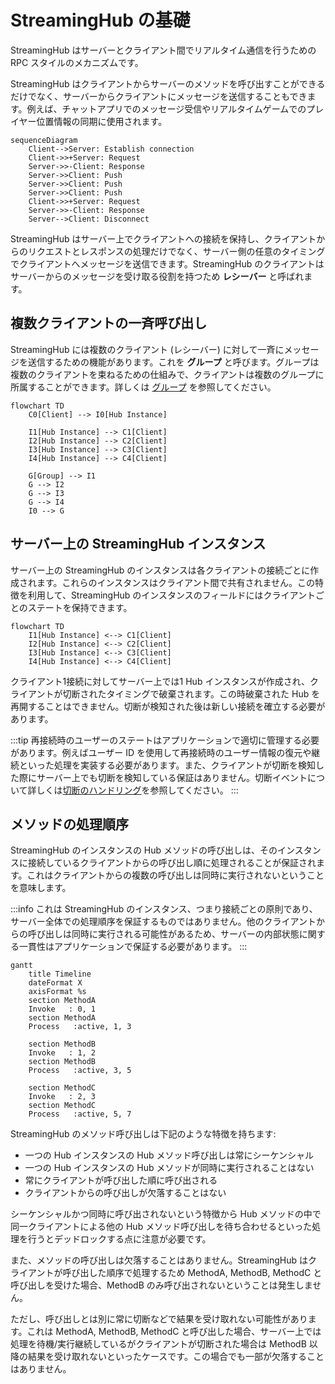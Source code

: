 # StreamingHub の基礎

StreamingHub はサーバーとクライアント間でリアルタイム通信を行うための RPC スタイルのメカニズムです。

StreamingHub はクライアントからサーバーのメソッドを呼び出すことができるだけでなく、サーバーからクライアントにメッセージを送信することもできます。例えば、チャットアプリでのメッセージ受信やリアルタイムゲームでのプレイヤー位置情報の同期に使用されます。

```mermaid
sequenceDiagram
    Client-->Server: Establish connection
    Client->>+Server: Request
    Server->>-Client: Response
    Server->>Client: Push
    Server->>Client: Push
    Server->>Client: Push
    Client->>+Server: Request
    Server->>-Client: Response
    Server-->Client: Disconnect
```

StreamingHub はサーバー上でクライアントへの接続を保持し、クライアントからのリクエストとレスポンスの処理だけでなく、サーバー側の任意のタイミングでクライアントへメッセージを送信できます。StreamingHub のクライアントはサーバーからのメッセージを受け取る役割を持つため **レシーバー** と呼ばれます。

## 複数クライアントの一斉呼び出し

StreamingHub には複数のクライアント (レシーバー) に対して一斉にメッセージを送信するための機能があります。これを **グループ** と呼びます。グループは複数のクライアントを束ねるための仕組みで、クライアントは複数のグループに所属することができます。詳しくは [グループ](group) を参照してください。

```mermaid
flowchart TD
    C0[Client] --> I0[Hub Instance]

    I1[Hub Instance] --> C1[Client]
    I2[Hub Instance] --> C2[Client]
    I3[Hub Instance] --> C3[Client]
    I4[Hub Instance] --> C4[Client]

    G[Group] --> I1
    G --> I2
    G --> I3
    G --> I4
    I0 --> G
```


## サーバー上の StreamingHub インスタンス
サーバー上の StreamingHub のインスタンスは各クライアントの接続ごとに作成されます。これらのインスタンスはクライアント間で共有されません。この特徴を利用して、StreamingHub のインスタンスのフィールドにはクライアントごとのステートを保持できます。

```mermaid
flowchart TD
    I1[Hub Instance] <--> C1[Client]
    I2[Hub Instance] <--> C2[Client]
    I3[Hub Instance] <--> C3[Client]
    I4[Hub Instance] <--> C4[Client]
```

クライアント1接続に対してサーバー上では1 Hub インスタンスが作成され、クライアントが切断されたタイミングで破棄されます。この時破棄された Hub を再開することはできません。切断が検知された後は新しい接続を確立する必要があります。

:::tip
再接続時のユーザーのステートはアプリケーションで適切に管理する必要があります。例えばユーザー ID を使用して再接続時のユーザー情報の復元や継続といった処理を実装する必要があります。また、クライアントが切断を検知した際にサーバー上でも切断を検知している保証はありません。切断イベントについて詳しくは[切断のハンドリング](disconnection)を参照してください。
:::

## メソッドの処理順序

StreamingHub のインスタンスの Hub メソッドの呼び出しは、そのインスタンスに接続しているクライアントからの呼び出し順に処理されることが保証されます。これはクライアントからの複数の呼び出しは同時に実行されないということを意味します。

:::info
これは StreamingHub のインスタンス、つまり接続ごとの原則であり、サーバー全体での処理順序を保証するものではありません。他のクライアントからの呼び出しは同時に実行される可能性があるため、サーバーの内部状態に関する一貫性はアプリケーションで保証する必要があります。
:::

```mermaid
gantt
    title Timeline
    dateFormat X
    axisFormat %s
    section MethodA
    Invoke   : 0, 1
    section MethodA
    Process   :active, 1, 3

    section MethodB
    Invoke   : 1, 2
    section MethodB
    Process   :active, 3, 5

    section MethodC
    Invoke   : 2, 3
    section MethodC
    Process   :active, 5, 7
```


StreamingHub のメソッド呼び出しは下記のような特徴を持ちます:

- 一つの Hub インスタンスの Hub メソッド呼び出しは常にシーケンシャル
- 一つの Hub インスタンスの Hub メソッドが同時に実行されることはない
- 常にクライアントが呼び出した順に呼び出される
- クライアントからの呼び出しが欠落することはない

シーケンシャルかつ同時に呼び出されないという特徴から Hub メソッドの中で同一クライアントによる他の Hub メソッド呼び出しを待ち合わせるといった処理を行うとデッドロックする点に注意が必要です。

また、メソッドの呼び出しは欠落することはありません。StreamingHub はクライアントが呼び出した順序で処理するため MethodA, MethodB, MethodC と呼び出しを受けた場合、MethodB のみ呼び出されないということは発生しません。

ただし、呼び出しとは別に常に切断などで結果を受け取れない可能性があります。これは MethodA, MethodB, MethodC と呼び出した場合、サーバー上では処理を待機/実行継続しているがクライアントが切断された場合は MethodB 以降の結果を受け取れないといったケースです。この場合でも一部が欠落することはありません。
